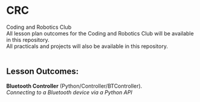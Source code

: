 # CRC
Coding and Robotics Club<br/>
All lesson plan outcomes for the Coding and Robotics Club will be available in this repository.<br/>
All practicals and projects will also be available in this repository.<br/>
<br/>
## Lesson Outcomes:<br/>
__Bluetooth Controller__ (Python/Controller/BTController).<br/>
 _Connecting to a Bluetooth device via a Python API_
